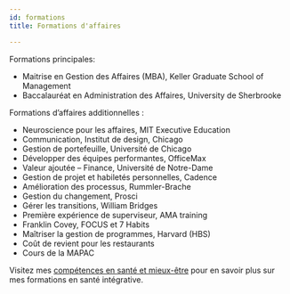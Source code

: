 ```yaml
---
id: formations
title: Formations d'affaires

---
```

Formations principales:

* Maitrise en Gestion des Affaires (MBA), Keller Graduate School of Management
* Baccalauréat en Administration des Affaires, University de Sherbrooke

Formations d’affaires additionnelles :

* Neuroscience pour les affaires, MIT Executive Education
* Communication, Institut de design, Chicago
* Gestion de portefeuille, Université de Chicago
* Développer des équipes performantes, OfficeMax
* Valeur ajoutée – Finance, Université de Notre-Dame
* Gestion de projet et habiletés personnelles, Cadence
* Amélioration des processus, Rummler-Brache
* Gestion du changement, Prosci
* Gérer les transitions, William Bridges
* Première expérience de superviseur, AMA training
* Franklin Covey, FOCUS et 7 Habits
* Maîtriser la gestion de programmes, Harvard (HBS)
* Coût de revient pour les restaurants
* Cours de la MAPAC

Visitez mes [compétences en santé et mieux-être](https://nancy-bilodeau-refonte.vercel.app/mes-competences-sante-mieux-etre "santé et me") pour en savoir plus sur mes formations en santé intégrative.